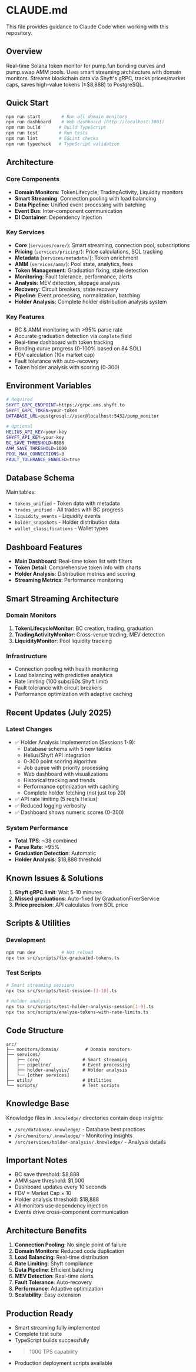 # CLAUDE.md

This file provides guidance to Claude Code when working with this repository.

## Overview

Real-time Solana token monitor for pump.fun bonding curves and pump.swap AMM pools. Uses smart streaming architecture with domain monitors. Streams blockchain data via Shyft's gRPC, tracks prices/market caps, saves high-value tokens (≥$8,888) to PostgreSQL.

## Quick Start

```bash
npm run start        # Run all domain monitors
npm run dashboard    # Web dashboard (http://localhost:3001)
npm run build       # Build TypeScript
npm run test        # Run tests
npm run lint        # ESLint checks
npm run typecheck   # TypeScript validation
```

## Architecture

### Core Components
- **Domain Monitors**: TokenLifecycle, TradingActivity, Liquidity monitors
- **Smart Streaming**: Connection pooling with load balancing
- **Data Pipeline**: Unified event processing with batching
- **Event Bus**: Inter-component communication
- **DI Container**: Dependency injection

### Key Services
- **Core** (`services/core/`): Smart streaming, connection pool, subscriptions
- **Pricing** (`services/pricing/`): Price calculations, SOL tracking
- **Metadata** (`services/metadata/`): Token enrichment
- **AMM** (`services/amm/`): Pool state, analytics, fees
- **Token Management**: Graduation fixing, stale detection
- **Monitoring**: Fault tolerance, performance, alerts
- **Analysis**: MEV detection, slippage analysis
- **Recovery**: Circuit breakers, state recovery
- **Pipeline**: Event processing, normalization, batching
- **Holder Analysis**: Complete holder distribution analysis system

### Key Features
- BC & AMM monitoring with >95% parse rate
- Accurate graduation detection via `complete` field
- Real-time dashboard with token tracking
- Bonding curve progress (0-100% based on 84 SOL)
- FDV calculation (10x market cap)
- Fault tolerance with auto-recovery
- Token holder analysis with scoring (0-300)

## Environment Variables

```bash
# Required
SHYFT_GRPC_ENDPOINT=https://grpc.ams.shyft.to
SHYFT_GRPC_TOKEN=your-token
DATABASE_URL=postgresql://user@localhost:5432/pump_monitor

# Optional
HELIUS_API_KEY=your-key
SHYFT_API_KEY=your-key
BC_SAVE_THRESHOLD=8888
AMM_SAVE_THRESHOLD=1000
POOL_MAX_CONNECTIONS=3
FAULT_TOLERANCE_ENABLED=true
```

## Database Schema

Main tables:
- `tokens_unified` - Token data with metadata
- `trades_unified` - All trades with BC progress
- `liquidity_events` - Liquidity events
- `holder_snapshots` - Holder distribution data
- `wallet_classifications` - Wallet types

## Dashboard Features

- **Main Dashboard**: Real-time token list with filters
- **Token Detail**: Comprehensive token info with charts
- **Holder Analysis**: Distribution metrics and scoring
- **Streaming Metrics**: Performance monitoring

## Smart Streaming Architecture

### Domain Monitors
1. **TokenLifecycleMonitor**: BC creation, trading, graduation
2. **TradingActivityMonitor**: Cross-venue trading, MEV detection
3. **LiquidityMonitor**: Pool liquidity tracking

### Infrastructure
- Connection pooling with health monitoring
- Load balancing with predictive analytics
- Rate limiting (100 subs/60s Shyft limit)
- Fault tolerance with circuit breakers
- Performance optimization with adaptive caching

## Recent Updates (July 2025)

### Latest Changes
- ✅ Holder Analysis Implementation (Sessions 1-9):
  - Database schema with 5 new tables
  - Helius/Shyft API integration
  - 0-300 point scoring algorithm
  - Job queue with priority processing
  - Web dashboard with visualizations
  - Historical tracking and trends
  - Performance optimization with caching
  - Complete holder fetching (not just top 20)
- ✅ API rate limiting (5 req/s Helius)
- ✅ Reduced logging verbosity
- ✅ Dashboard shows numeric scores (0-300)

### System Performance
- **Total TPS**: ~38 combined
- **Parse Rate**: >95%
- **Graduation Detection**: Automatic
- **Holder Analysis**: $18,888 threshold

## Known Issues & Solutions

1. **Shyft gRPC limit**: Wait 5-10 minutes
2. **Missed graduations**: Auto-fixed by GraduationFixerService
3. **Price precision**: API calculates from SOL price

## Scripts & Utilities

### Development
```bash
npm run dev          # Hot reload
npx tsx src/scripts/fix-graduated-tokens.ts
```

### Test Scripts
```bash
# Smart streaming sessions
npx tsx src/scripts/test-session-[1-10].ts

# Holder analysis
npx tsx src/scripts/test-holder-analysis-session[1-9].ts
npx tsx src/scripts/analyze-tokens-with-rate-limits.ts
```

## Code Structure

```
src/
├── monitors/domain/          # Domain monitors
├── services/
│   ├── core/                # Smart streaming
│   ├── pipeline/            # Event processing
│   ├── holder-analysis/     # Holder analysis
│   └── [other services]
├── utils/                   # Utilities
└── scripts/                 # Test scripts
```

## Knowledge Base

Knowledge files in `.knowledge/` directories contain deep insights:
- `/src/database/.knowledge/` - Database best practices
- `/src/monitors/.knowledge/` - Monitoring insights
- `/src/services/holder-analysis/.knowledge/` - Analysis details

## Important Notes

- BC save threshold: $8,888
- AMM save threshold: $1,000
- Dashboard updates every 10 seconds
- FDV = Market Cap × 10
- Holder analysis threshold: $18,888
- All monitors use dependency injection
- Events drive cross-component communication

## Architecture Benefits

1. **Connection Pooling**: No single point of failure
2. **Domain Monitors**: Reduced code duplication
3. **Load Balancing**: Real-time distribution
4. **Rate Limiting**: Shyft compliance
5. **Data Pipeline**: Efficient batching
6. **MEV Detection**: Real-time alerts
7. **Fault Tolerance**: Auto-recovery
8. **Performance**: Adaptive optimization
9. **Scalability**: Easy extension

## Production Ready

- Smart streaming fully implemented
- Complete test suite
- TypeScript builds successfully
- >1000 TPS capability
- Production deployment scripts available